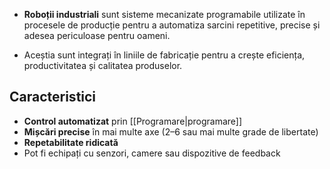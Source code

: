 - **Roboții industriali** sunt sisteme mecanizate programabile utilizate în procesele de producție pentru a automatiza sarcini repetitive, precise și adesea periculoase pentru oameni.

- Aceștia sunt integrați în liniile de fabricație pentru a crește eficiența, productivitatea și calitatea produselor.

## Caracteristici

- **Control automatizat** prin [[Programare|programare]]
- **Mișcări precise** în mai multe axe (2–6 sau mai multe grade de libertate)
- **Repetabilitate ridicată**
- Pot fi echipați cu senzori, camere sau dispozitive de feedback